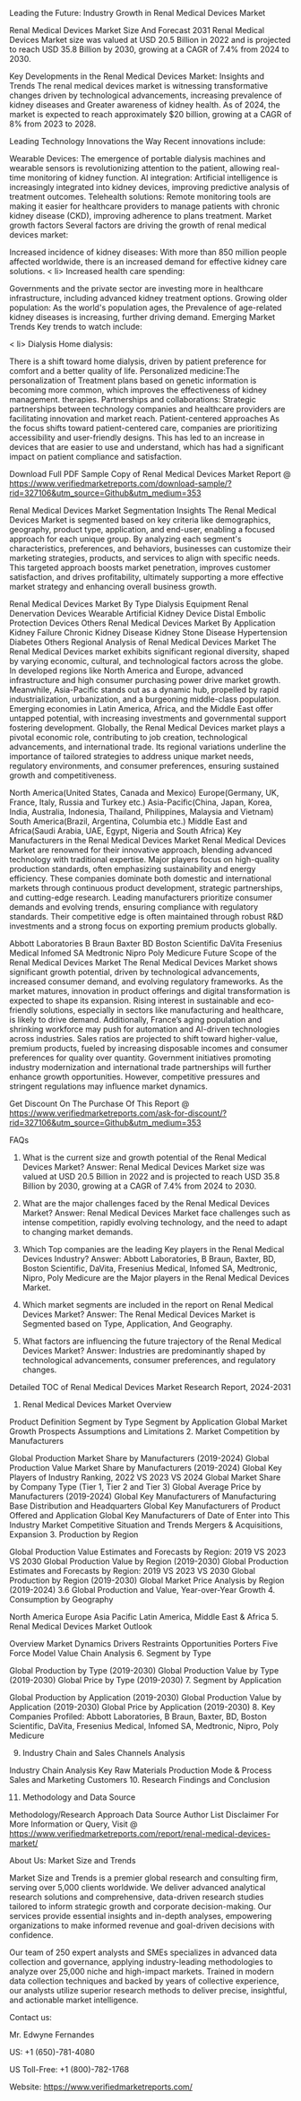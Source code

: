 Leading the Future: Industry Growth in Renal Medical Devices Market


Renal Medical Devices Market Size And Forecast 2031
Renal Medical Devices Market size was valued at USD 20.5 Billion in 2022 and is projected to reach USD 35.8 Billion by 2030, growing at a CAGR of 7.4% from 2024 to 2030.

Key Developments in the Renal Medical Devices Market: Insights and Trends
The renal medical devices market is witnessing transformative changes driven by technological advancements, increasing prevalence of kidney diseases and Greater awareness of kidney health. As of 2024, the market is expected to reach approximately $20 billion, growing at a CAGR of 8% from 2023 to 2028.

Leading Technology Innovations the Way
Recent innovations include:

Wearable Devices: The emergence of portable dialysis machines and wearable sensors is revolutionizing attention to the patient, allowing real-time monitoring of kidney function.
AI integration: Artificial intelligence is increasingly integrated into kidney devices, improving predictive analysis of treatment outcomes.
Telehealth solutions: Remote monitoring tools are making it easier for healthcare providers to manage patients with chronic kidney disease (CKD), improving adherence to plans treatment.
Market growth factors
Several factors are driving the growth of renal medical devices market:

Increased incidence of kidney diseases: With more than 850 million people affected worldwide, there is an increased demand for effective kidney care solutions.
< li>
Increased health care spending:

Governments and the private sector are investing more in healthcare infrastructure, including advanced kidney treatment options.
Growing older population: As the world's population ages, the Prevalence of age-related kidney diseases is increasing, further driving demand.
Emerging Market Trends
Key trends to watch include:

< li>
Dialysis Home dialysis:

There is a shift toward home dialysis, driven by patient preference for comfort and a better quality of life.
Personalized medicine:The personalization of Treatment plans based on genetic information is becoming more common, which improves the effectiveness of kidney management. therapies.
Partnerships and collaborations: Strategic partnerships between technology companies and healthcare providers are facilitating innovation and market reach.
Patient-centered approaches
As the focus shifts toward patient-centered care, companies are prioritizing accessibility and user-friendly designs. This has led to an increase in devices that are easier to use and understand, which has had a significant impact on patient compliance and satisfaction.

Download Full PDF Sample Copy of Renal Medical Devices Market Report @ https://www.verifiedmarketreports.com/download-sample/?rid=327106&utm_source=Github&utm_medium=353

Renal Medical Devices Market Segmentation Insights
The Renal Medical Devices Market is segmented based on key criteria like demographics, geography, product type, application, and end-user, enabling a focused approach for each unique group. By analyzing each segment's characteristics, preferences, and behaviors, businesses can customize their marketing strategies, products, and services to align with specific needs. This targeted approach boosts market penetration, improves customer satisfaction, and drives profitability, ultimately supporting a more effective market strategy and enhancing overall business growth.

Renal Medical Devices Market By Type
Dialysis Equipment
Renal Denervation Devices
Wearable Artificial Kidney Device
Distal Embolic Protection Devices
Others
Renal Medical Devices Market By Application
Kidney Failure
Chronic Kidney Disease
Kidney Stone Disease
Hypertension
Diabetes
Others
Regional Analysis of Renal Medical Devices Market
The Renal Medical Devices market exhibits significant regional diversity, shaped by varying economic, cultural, and technological factors across the globe. In developed regions like North America and Europe, advanced infrastructure and high consumer purchasing power drive market growth. Meanwhile, Asia-Pacific stands out as a dynamic hub, propelled by rapid industrialization, urbanization, and a burgeoning middle-class population. Emerging economies in Latin America, Africa, and the Middle East offer untapped potential, with increasing investments and governmental support fostering development. Globally, the Renal Medical Devices market plays a pivotal economic role, contributing to job creation, technological advancements, and international trade. Its regional variations underline the importance of tailored strategies to address unique market needs, regulatory environments, and consumer preferences, ensuring sustained growth and competitiveness.

North America(United States, Canada and Mexico)
Europe(Germany, UK, France, Italy, Russia and Turkey etc.)
Asia-Pacific(China, Japan, Korea, India, Australia, Indonesia, Thailand, Philippines, Malaysia and Vietnam)
South America(Brazil, Argentina, Columbia etc.)
Middle East and Africa(Saudi Arabia, UAE, Egypt, Nigeria and South Africa)
Key Manufacturers in the Renal Medical Devices Market
Renal Medical Devices Market are renowned for their innovative approach, blending advanced technology with traditional expertise. Major players focus on high-quality production standards, often emphasizing sustainability and energy efficiency. These companies dominate both domestic and international markets through continuous product development, strategic partnerships, and cutting-edge research. Leading manufacturers prioritize consumer demands and evolving trends, ensuring compliance with regulatory standards. Their competitive edge is often maintained through robust R&D investments and a strong focus on exporting premium products globally.

Abbott Laboratories
B Braun
Baxter
BD
Boston Scientific
DaVita
Fresenius Medical
Infomed SA
Medtronic
Nipro
Poly Medicure
Future Scope of the Renal Medical Devices Market
The Renal Medical Devices Market shows significant growth potential, driven by technological advancements, increased consumer demand, and evolving regulatory frameworks. As the market matures, innovation in product offerings and digital transformation is expected to shape its expansion. Rising interest in sustainable and eco-friendly solutions, especially in sectors like manufacturing and healthcare, is likely to drive demand. Additionally, France’s aging population and shrinking workforce may push for automation and AI-driven technologies across industries. Sales ratios are projected to shift toward higher-value, premium products, fueled by increasing disposable incomes and consumer preferences for quality over quantity. Government initiatives promoting industry modernization and international trade partnerships will further enhance growth opportunities. However, competitive pressures and stringent regulations may influence market dynamics.

Get Discount On The Purchase Of This Report @ https://www.verifiedmarketreports.com/ask-for-discount/?rid=327106&utm_source=Github&utm_medium=353

FAQs
1. What is the current size and growth potential of the Renal Medical Devices Market?
Answer: Renal Medical Devices Market size was valued at USD 20.5 Billion in 2022 and is projected to reach USD 35.8 Billion by 2030, growing at a CAGR of 7.4% from 2024 to 2030.

2. What are the major challenges faced by the Renal Medical Devices Market?
Answer: Renal Medical Devices Market face challenges such as intense competition, rapidly evolving technology, and the need to adapt to changing market demands.

3. Which Top companies are the leading Key players in the Renal Medical Devices Industry?
Answer: Abbott Laboratories, B Braun, Baxter, BD, Boston Scientific, DaVita, Fresenius Medical, Infomed SA, Medtronic, Nipro, Poly Medicure are the Major players in the Renal Medical Devices Market.

4. Which market segments are included in the report on Renal Medical Devices Market?
Answer: The Renal Medical Devices Market is Segmented based on Type, Application, And Geography.

5. What factors are influencing the future trajectory of the Renal Medical Devices Market?
Answer: Industries are predominantly shaped by technological advancements, consumer preferences, and regulatory changes.

Detailed TOC of Renal Medical Devices Market Research Report, 2024-2031
1. Renal Medical Devices Market Overview

Product Definition
Segment by Type
Segment by Application
Global Market Growth Prospects
Assumptions and Limitations
2. Market Competition by Manufacturers

Global Production Market Share by Manufacturers (2019-2024)
Global Production Value Market Share by Manufacturers (2019-2024)
Global Key Players of Industry Ranking, 2022 VS 2023 VS 2024
Global Market Share by Company Type (Tier 1, Tier 2 and Tier 3)
Global Average Price by Manufacturers (2019-2024)
Global Key Manufacturers of Manufacturing Base Distribution and Headquarters
Global Key Manufacturers of Product Offered and Application
Global Key Manufacturers of Date of Enter into This Industry
Market Competitive Situation and Trends
Mergers & Acquisitions, Expansion
3. Production by Region

Global Production Value Estimates and Forecasts by Region: 2019 VS 2023 VS 2030
Global Production Value by Region (2019-2030)
Global Production Estimates and Forecasts by Region: 2019 VS 2023 VS 2030
Global Production by Region (2019-2030)
Global Market Price Analysis by Region (2019-2024) 3.6 Global Production and Value, Year-over-Year Growth
4. Consumption by Geography

North America
Europe
Asia Pacific
Latin America, Middle East & Africa
5. Renal Medical Devices Market Outlook

Overview
Market Dynamics
Drivers
Restraints
Opportunities
Porters Five Force Model
Value Chain Analysis 
6. Segment by Type

Global Production by Type (2019-2030)
Global Production Value by Type (2019-2030)
Global Price by Type (2019-2030)
7. Segment by Application

Global Production by Application (2019-2030)
Global Production Value by Application (2019-2030)
Global Price by Application (2019-2030)
8. Key Companies Profiled: Abbott Laboratories, B Braun, Baxter, BD, Boston Scientific, DaVita, Fresenius Medical, Infomed SA, Medtronic, Nipro, Poly Medicure

9. Industry Chain and Sales Channels Analysis

Industry Chain Analysis
Key Raw Materials
Production Mode & Process
Sales and Marketing
Customers
10. Research Findings and Conclusion

11. Methodology and Data Source

Methodology/Research Approach
Data Source
Author List
Disclaimer
For More Information or Query, Visit @ https://www.verifiedmarketreports.com/report/renal-medical-devices-market/

About Us: Market Size and Trends

Market Size and Trends is a premier global research and consulting firm, serving over 5,000 clients worldwide. We deliver advanced analytical research solutions and comprehensive, data-driven research studies tailored to inform strategic growth and corporate decision-making. Our services provide essential insights and in-depth analyses, empowering organizations to make informed revenue and goal-driven decisions with confidence.

Our team of 250 expert analysts and SMEs specializes in advanced data collection and governance, applying industry-leading methodologies to analyze over 25,000 niche and high-impact markets. Trained in modern data collection techniques and backed by years of collective experience, our analysts utilize superior research methods to deliver precise, insightful, and actionable market intelligence.

Contact us:

Mr. Edwyne Fernandes

US: +1 (650)-781-4080

US Toll-Free: +1 (800)-782-1768

Website: https://www.verifiedmarketreports.com/
